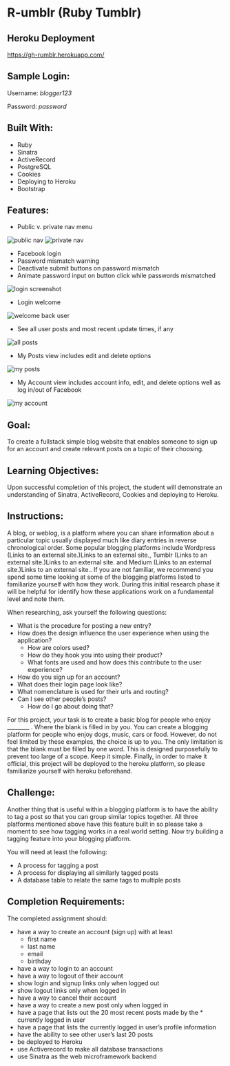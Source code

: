 # R-umblr (Ruby Tumblr)

## Heroku Deployment
<https://gh-rumblr.herokuapp.com/>

## Sample Login:
Username: *blogger123*

Password: *password*

## Built With:
* Ruby
* Sinatra
* ActiveRecord
* PostgreSQL
* Cookies
* Deploying to Heroku
* Bootstrap

## Features:

* Public v. private nav menu

![public nav](/public/img/nav-public.png "Public Nav - not logged in")
![private nav](/public/img/nav-logged-in.png "Private Nav - logged in")

* Facebook login
* Password mismatch warning
* Deactivate submit buttons on password mismatch
* Animate password input on button click while passwords mismatched

![login screenshot](/public/img/pw-miss-anim.png "Password Mismatch")

* Login welcome

![welcome back user](/public/img/login.png "Login Welcome Back")

* See all user posts and most recent update times, if any

![all posts](/public/img/posts-all.png "All Posts")

* My Posts view includes edit and delete options

![my posts](/public/img/posts-self.png "My Posts")

* My Account view includes account info, edit, and delete options well as log in/out of Facebook

![my account](/public/img/profile-self.png "My Account")


## Goal:

To create a fullstack simple blog website that enables someone to sign up for an account and create relevant posts on a topic of their choosing.

## Learning Objectives:  

Upon successful completion of this project, the student will demonstrate an understanding of Sinatra, ActiveRecord, Cookies and deploying to Heroku.
 
## Instructions:

A blog, or weblog, is a platform where you can share information about a particular topic usually displayed much like diary entries in reverse chronological order. Some popular blogging platforms include Wordpress (Links to an external site.)Links to an external site., Tumblr (Links to an external site.)Links to an external site. and Medium (Links to an external site.)Links to an external site.. If you are not familiar, we recommend you spend some time looking at some of the blogging platforms listed to familiarize yourself with how they work. During this initial research phase it will be helpful for identify how these applications work on a fundamental level and note them.

When researching, ask yourself the following questions:

* What is the procedure for posting a new entry?
* How does the design influence the user experience when using the application?
  * How are colors used?
  * How do they hook you into using their product?
  * What fonts are used and how does this contribute to the user experience?
* How do you sign up for an account?
* What does their login page look like?
* What nomenclature is used for their urls and routing?
* Can I see other people’s posts?
  * How do I go about doing that?

For this project, your task is to create a basic blog for people who enjoy ________ . Where the blank is filled in by you. You can create a blogging platform for people who enjoy dogs, music, cars or food. However, do not feel limited by these examples, the choice is up to you. The only limitation is that the blank must be filled by one word. This is designed purposefully to prevent too large of a scope. Keep it simple. Finally, in order to make it official, this project will be deployed to the heroku platform, so please familiarize yourself with heroku beforehand.

## Challenge:

Another thing that is useful within a blogging platform is to have the ability to tag a post so that you can group similar topics together. All three platforms mentioned above have this feature built in so please take a moment to see how tagging works in a real world setting. Now try building a tagging feature into your blogging platform.

You will need at least the following:

* A process for tagging a post
* A process for displaying all similarly tagged posts
* A database table to relate the same tags to multiple posts
 
## Completion Requirements:

The completed assignment should:

* have a way to create an account (sign up) with at least
  * first name
  * last name
  * email
  * birthday
* have a way to login to an account
* have a way to logout of their account
* show login and signup links only when logged out
* show logout links only when logged in
* have a way to cancel their account
* have a way to create a new post only when logged in
* have a page that lists out the 20 most recent posts made by the * currently logged in user
* have a page that lists the currently logged in user’s profile information
* have the ability to see other user’s last 20 posts
* be deployed to Heroku
* use Activerecord to make all database transactions
* use Sinatra as the web microframework backend